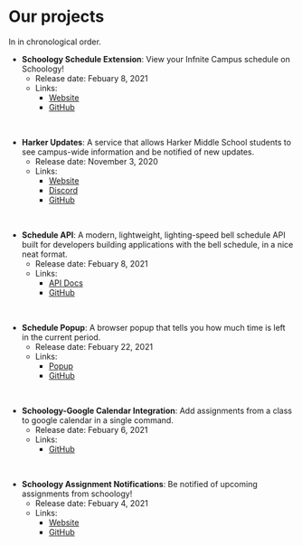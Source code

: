 # Our projects

In in chronological order.

- **Schoology Schedule Extension**: View your Infnite Campus schedule on Schoology!
  - Release date: Febuary 8, 2021
  - Links:
    - [Website](https://harker-hackers.github.io/schoology-schedule/)
    - [GitHub](https://github.com/Harker-Hackers/schoology-schedule)

<br>

- **Harker Updates**: A service that allows Harker Middle School students to see campus-wide information and be notified of new updates.
  - Release date: November 3, 2020
  - Links:
    - [Website](https://harker-updates.herokuapp.com/)
    - [Discord](https://discord.com/invite/CJAXbAQEFv)
    - [GitHub](https://github.com/Harker-Hackers/Harker-Updates)

<br>

- **Schedule API**: A modern, lightweight, lighting-speed bell schedule API built for developers building applications with the bell schedule, in a nice neat format.
  - Release date: Febuary 8, 2021
  - Links:
    - [API Docs](https://github.com/Harker-Hackers/Schedule-API/blob/master/README.md#harker-bell-schedule-api)
    - [GitHub](https://github.com/Harker-Hackers/assignment-notifications)

<br>

- **Schedule Popup**: A browser popup that tells you how much time is left in the current period.
  - Release date: Febuary 22, 2021
  - Links:
    - [Popup](https://harker-hackers.github.io/Schedule-Popup)
    - [GitHub](https://github.com/Harker-Hackers/Schedule-Popup)

<br>

- **Schoology-Google Calendar Integration**: Add assignments from a class to google calendar in a single command.
  - Release date: Febuary 6, 2021
  - Links:
    - [GitHub](https://github.com/Harker-Hackers/assignment-notifications)

<br>

- **Schoology Assignment Notifications**: Be notified of upcoming assignments from schoology!
  - Release date: Febuary 4, 2021
  - Links:
    - [Website](https://harker-schoology-notifications.herokuapp.com)
    - [GitHub](https://github.com/Harker-Hackers/assignment-notifications)
